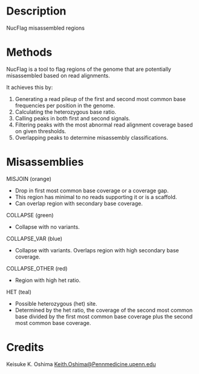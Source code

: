 # Description

NucFlag misassembled regions 

# Methods

NucFlag is a tool to flag regions of the genome that are potentially misassembled based on read alignments.

It achieves this by:
1. Generating a read pileup of the first and second most common base frequencies per position in the genome.
2. Calculating the heterozygous base ratio.   
3. Calling peaks in both first and second signals.
4. Filtering peaks with the most abnormal read alignment coverage based on given thresholds.
5. Overlapping peaks to determine misassembly classifications.

# Misassemblies

MISJOIN (orange)
* Drop in first most common base coverage or a coverage gap.
* This region has minimal to no reads supporting it or is a scaffold.
* Can overlap region with secondary base coverage.

COLLAPSE (green)
* Collapse with no variants.

COLLAPSE_VAR (blue)
* Collapse with variants. Overlaps region with high secondary base coverage.

COLLAPSE_OTHER (red)
* Region with high het ratio.

HET (teal)
* Possible heterozygous (het) site.
* Determined by the het ratio, the coverage of the second most common base divided by the first most common base coverage plus the second most common base coverage.


# Credits

Keisuke K. Oshima <Keith.Oshima@Pennmedicine.upenn.edu>
